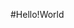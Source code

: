 <link rel="stylesheet" href="https://cdn.jsdelivr.net/npm/water.css@2/out/water.css">

#Hello!World
